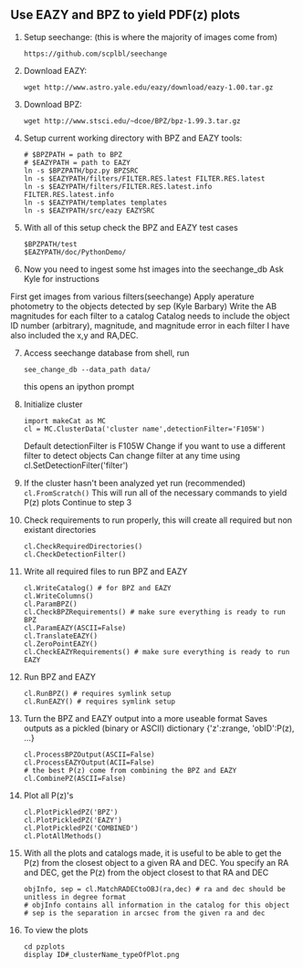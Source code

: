## Use EAZY and BPZ to yield PDF(z) plots

1. Setup seechange: (this is where the majority of images come from)
    ```
    https://github.com/scplbl/seechange
    ```
    
2. Download EAZY:
    ```
    wget http://www.astro.yale.edu/eazy/download/eazy-1.00.tar.gz
    ```
3. Download BPZ:
    ```
    wget http://www.stsci.edu/~dcoe/BPZ/bpz-1.99.3.tar.gz
    ```
4. Setup current working directory with BPZ and EAZY tools:
    ```
    # $BPZPATH = path to BPZ
    # $EAZYPATH = path to EAZY
    ln -s $BPZPATH/bpz.py BPZSRC
    ln -s $EAZYPATH/filters/FILTER.RES.latest FILTER.RES.latest
    ln -s $EAZYPATH/filters/FILTER.RES.latest.info FILTER.RES.latest.info
    ln -s $EAZYPATH/templates templates
    ln -s $EAZYPATH/src/eazy EAZYSRC
    ```
5. With all of this setup check the BPZ and EAZY test cases
    ```
    $BPZPATH/test
    $EAZYPATH/doc/PythonDemo/
    ```
   
6. Now you need to ingest some hst images into the seechange_db
    Ask Kyle for instructions

First get images from various filters(seechange)
Apply aperature photometry to the objects detected by sep (Kyle Barbary)
Write the AB magnitudes for each filter to a catalog
    Catalog needs to include the object ID number (arbitrary), magnitude, and magnitude error in each filter 
    I have also included the x,y and RA,DEC.

7. Access seechange database
    from shell, run
    ```
    see_change_db --data_path data/
    ```
    this opens an ipython prompt
    
8. Initialize cluster
    ```
    import makeCat as MC
    cl = MC.ClusterData('cluster name',detectionFilter='F105W')
    ```
    Default detectionFilter is F105W
    Change if you want to use a different filter to detect objects
    Can change filter at any time using cl.SetDetectionFilter('filter')

  1. If the cluster hasn't been analyzed yet run (recommended)
    ```
    cl.FromScratch()
    ```
    This will run all of the necessary commands to yield P(z) plots
    Continue to step 3
  2. Check requirements to run properly, this will create all required but non existant directories
        ```
        cl.CheckRequiredDirectories()
        cl.CheckDetectionFilter()
        ```
  3. Write all required files to run BPZ and EAZY
        ```
        cl.WriteCatalog() # for BPZ and EAZY
        cl.WriteColumns()
        cl.ParamBPZ()
        cl.CheckBPZRequirements() # make sure everything is ready to run BPZ
        cl.ParamEAZY(ASCII=False)
        cl.TranslateEAZY()
        cl.ZeroPointEAZY()
        cl.CheckEAZYRequirements() # make sure everything is ready to run EAZY
        ```
  4. Run BPZ and EAZY
        ```
        cl.RunBPZ() # requires symlink setup
        cl.RunEAZY() # requires symlink setup
        ```
  5. Turn the BPZ and EAZY output into a more useable format
        Saves outputs as a pickled (binary or ASCII) dictionary
        {'z':zrange, 'obID':P(z), ...}
        ```
        cl.ProcessBPZOutput(ASCII=False)
        cl.ProcessEAZYOutput(ACII=False)
        # the best P(z) come from combining the BPZ and EAZY
        cl.CombinePZ(ASCII=False)
        ```
  6. Plot all P(z)'s
        ```
        cl.PlotPickledPZ('BPZ')
        cl.PlotPickledPZ('EAZY')
        cl.PlotPickledPZ('COMBINED')
        cl.PlotAllMethods()
        ```

9. With all the plots and catalogs made, it is useful to be able to get the P(z)
    from the closest object to a given RA and DEC.
    You specify an RA and DEC, get the P(z) from the object closest to that RA and DEC
    ```
    objInfo, sep = cl.MatchRADECtoOBJ(ra,dec) # ra and dec should be unitless in degree format
    # objInfo contains all information in the catalog for this object
    # sep is the separation in arcsec from the given ra and dec
    ```
    
10. To view the plots
    ```
    cd pzplots
    display ID#_clusterName_typeOfPlot.png
    ```
    
